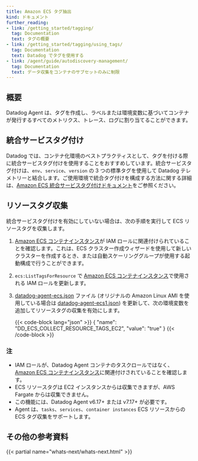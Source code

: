 ```yaml
---
title: Amazon ECS タグ抽出
kind: ドキュメント
further_reading:
- link: /getting_started/tagging/
  tag: Documentation
  text: タグの概要
- link: /getting_started/tagging/using_tags/
  tag: Documentation
  text: Datadog でタグを使用する
- link: /agent/guide/autodiscovery-management/
  tag: Documentation
  text: データ収集をコンテナのサブセットのみに制限
---
```


## 概要

Datadog Agent は、タグを作成し、ラベルまたは環境変数に基づいてコンテナが発行するすべてのメトリクス、トレース、ログに割り当てることができます。

## 統合サービスタグ付け

Datadog では、コンテナ化環境のベストプラクティスとして、タグを付ける際に統合サービスタグ付けを使用することをおすすめしています。統合サービスタグ付けは、`env`、`service`、`version` の 3 つの標準タグを使用して Datadog テレメトリーと結合します。ご使用環境で統合タグ付けを構成する方法に関する詳細は、[Amazon ECS 統合サービスタグ付けドキュメント][1]をご参照ください。

## リソースタグ収集

統合サービスタグ付けを有効にしていない場合は、次の手順を実行して ECS リソースタグを収集します。

1. [Amazon ECS コンテナインスタンス][2]が IAM ロールに関連付けられていることを確認します。これは、ECS クラスター作成ウィザードを使用して新しいクラスターを作成するとき、または自動スケーリンググループが使用する起動構成で行うことができます。
2. `ecs:ListTagsForResource` で [Amazon ECS コンテナインスタンス][2]で使用される IAM ロールを更新します。
3. [datadog-agent-ecs.json][3] ファイル (オリジナルの Amazon Linux AMI を使用している場合は [datadog-agent-ecs1.json][4]) を更新して、次の環境変数を追加してリソースタグの収集を有効にします。

    {{< code-block lang="json" >}}
    {
      "name": "DD_ECS_COLLECT_RESOURCE_TAGS_EC2",
      "value": "true"
    }
    {{< /code-block >}}

### 注

- IAM ロールが、Datadog Agent コンテナのタスクロールではなく、[Amazon ECS コンテナインスタンス][2]に関連付けされていることを確認します。
- ECS リソースタグは EC2 インスタンスからは収集できますが、AWS Fargate からは収集できません。
- この機能には、Datadog Agent v6.17+ または v7.17+ が必要です。
- Agent は、`tasks`、`services`、`container instances` ECS リソースからの ECS タグ収集をサポートします。

## その他の参考資料

{{< partial name="whats-next/whats-next.html" >}}

[1]: /getting_started/tagging/unified_service_tagging/?tab=ecs#containerized-environment
[2]: https://docs.aws.amazon.com/AmazonECS/latest/developerguide/ECS_instances.html
[3]: https://docs.datadoghq.com/resources/json/datadog-agent-ecs.json
[4]: https://docs.datadoghq.com/resources/json/datadog-agent-ecs1.json
